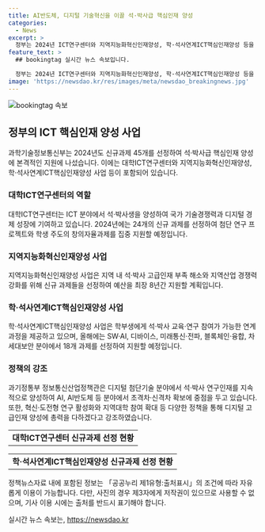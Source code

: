 ```yaml
---
title: AI반도체, 디지털 기술혁신을 이끌 석·박사급 핵심인재 양성
categories:
  - News
excerpt: >
  정부는 2024년 ICT연구센터와 지역지능화혁신인재양성, 학·석사연계ICT핵심인재양성 등을 위한 45개의 신규과제를 선정하고 확대적인 지원에 착수한다. 이에 따라 최고급 석·박사생 40여 명과 20여 명을 양성할 예정이며, AI, AI반도체, 사이버보안, 소프트웨어, 양자 등 24개의 신규 과제를 선정해 첨단 연구 프로젝트와 학생 주도의 창의자율과제를 집중 지원한다. 또한, 실패가능성이 높은 혁신·도전형 프로젝트와 디지털 기술의 확산을 위한 연구를 의무화했고, 지역소재 대학을 위한 맞춤형 지역소형화과제를 신설하여 지역인재 양성과 균형 발전을 적극 지원할 예정이다.
feature_text: >
  ## bookingtag 실시간 뉴스 속보입니다.

  정부는 2024년 ICT연구센터와 지역지능화혁신인재양성, 학·석사연계ICT핵심인재양성 등을 위한 45개의 신규과제를 선정하고 확대적인 지원에 착수한다. 이에 따라 최고급 석·박사생 40여 명과 20여 명을 양성할 예정이며, AI, AI반도체, 사이버보안, 소프트웨어, 양자 등 24개의 신규 과제를 선정해 첨단 연구 프로젝트와 학생 주도의 창의자율과제를 집중 지원한다. 또한, 실패가능성이 높은 혁신·도전형 프로젝트와 디지털 기술의 확산을 위한 연구를 의무화했고, 지역소재 대학을 위한 맞춤형 지역소형화과제를 신설하여 지역인재 양성과 균형 발전을 적극 지원할 예정이다.
image: 'https://newsdao.kr/res/images/meta/newsdao_breakingnews.jpg'
---
```


<p><img src="https://newsdao.kr/res/images/meta/newsdao_breakingnews.jpg" alt="bookingtag 속보" /></p>

<h2 data-ke-size="size26">정부의 ICT 핵심인재 양성 사업</h2>

<p data-ke-size="size16">과학기술정보통신부는 2024년도 신규과제 45개를 선정하여 석·박사급 핵심인재 양성에 본격적인 지원에 나섰습니다. 이에는 대학ICT연구센터와 지역지능화혁신인재양성, 학·석사연계ICT핵심인재양성 사업 등이 포함되어 있습니다.</p>

<h3>대학ICT연구센터의 역할</h3>

<p data-ke-size="size16">대학ICT연구센터는 ICT 분야에서 석·박사생을 양성하여 국가 기술경쟁력과 디지털 경제 성장에 기여하고 있습니다. 2024년에는 24개의 신규 과제를 선정하여 첨단 연구 프로젝트와 학생 주도의 창의자율과제를 집중 지원할 예정입니다.</p>

<h3>지역지능화혁신인재양성 사업</h3>

<p data-ke-size="size16">지역지능화혁신인재양성 사업은 지역 내 석·박사 고급인재 부족 해소와 지역산업 경쟁력 강화를 위해 신규 과제들을 선정하여 예산을 최장 8년간 지원할 계획입니다.</p>

<h3>학·석사연계ICT핵심인재양성 사업</h3>

<p data-ke-size="size16">학·석사연계ICT핵심인재양성 사업은 학부생에게 석·박사 교육·연구 참여가 가능한 연계과정을 제공하고 있으며, 올해에는 SW·AI, 디바이스, 미래통신·전파, 블록체인·융합, 차세대보안 분야에서 18개 과제를 선정하여 지원할 예정입니다.</p>

<h3>정책의 강조</h3>

<p data-ke-size="size16">과기정통부 정보통신산업정책관은 디지털 첨단기술 분야에서 석·박사 연구인재를 지속적으로 양성하여 AI, AI반도체 등 분야에서 초격차·신격차 확보에 중점을 두고 있습니다. 또한, 혁신·도전형 연구 활성화와 지역대학 참여 확대 등 다양한 정책을 통해 디지털 고급인재 양성에 총력을 다하겠다고 강조하였습니다.</p>

<table>
  <tr>
    <td style="text-align: center; height: 17px;"><b>대학ICT연구센터 신규과제 선정 현황</b></td>
  </tr>
</table>

<table>
  <tr>
    <td style="text-align: center; height: 17px;"><b>학·석사연계ICT핵심인재양성 신규과제 선정 현황</b></td>
  </tr>
</table>


<p data-ke-size="size16">정책뉴스자료 내에 포함된 정보는 「공공누리 제1유형:출처표시」의 조건에 따라 자유롭게 이용이 가능합니다. 다만, 사진의 경우 제3자에게 저작권이 있으므로 사용할 수 없으며, 기사 이용 시에는 출처를 반드시 표기해야 합니다.</p>
실시간 뉴스 속보는, <a href="https://newsdao.kr" rel="dofollow">https://newsdao.kr</a>


